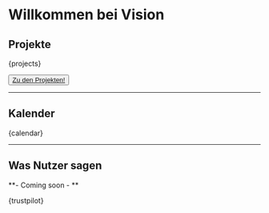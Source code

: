 # Willkommen bei Vision

## Projekte

{projects}  

<button class="primary">
  <a href="projects">Zu den Projekten!</a>
</button>  

---

## Kalender

{calendar}  

---

## Was Nutzer sagen  

**- Coming soon -  **

{trustpilot}

